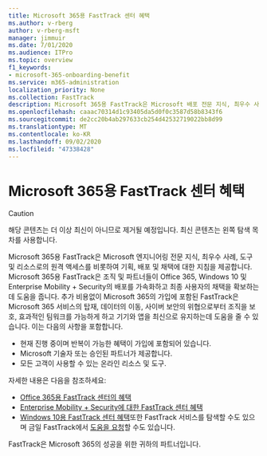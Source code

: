 ```yaml
---
title: Microsoft 365용 FastTrack 센터 혜택
ms.author: v-rberg
author: v-rberg-msft
manager: jimmuir
ms.date: 7/01/2020
ms.audience: ITPro
ms.topic: overview
f1_keywords:
- microsoft-365-onboarding-benefit
ms.service: m365-administration
localization_priority: None
ms.collection: FastTrack
description: Microsoft 365용 FastTrack은 Microsoft 배포 전문 지식, 최우수 사례, 도구 및 리소스로의 원격 액세스를 비롯하여 기획, 배포 및 채택에 대한 지침을 제공합니다.   Microsoft 365용 FastTrack은 조직 및 파트너들이 Office 365, Windows 10 및 Enterprise Mobility + Security의 배포를 가속화하고 최종 사용자의 채택을 확보하는데 도움을 줍니다.
ms.openlocfilehash: caaac70314d1c93405da5d0f0c3587d58b8343f6
ms.sourcegitcommit: de2cc20b4ab297633cb254d42532719022bb8d99
ms.translationtype: MT
ms.contentlocale: ko-KR
ms.lasthandoff: 09/02/2020
ms.locfileid: "47338428"
---
```

# <a name="fasttrack-center-benefit-for-microsoft-365"></a>Microsoft 365용 FastTrack 센터 혜택

> [!CAUTION]
> 해당 콘텐츠는 더 이상 최신이 아니므로 제거될 예정입니다. 최신 콘텐츠는 왼쪽 탐색 목차를 사용합니다.

Microsoft 365용 FastTrack은 Microsoft 엔지니어링 전문 지식, 최우수 사례, 도구 및 리소스로의 원격 액세스를 비롯하여 기획, 배포 및 채택에 대한 지침을 제공합니다.   Microsoft 365용 FastTrack은 조직 및 파트너들이 Office 365, Windows 10 및 Enterprise Mobility + Security의 배포를 가속화하고 최종 사용자의 채택을 확보하는데 도움을 줍니다. 추가 비용없이 Microsoft 365의 가입에 포함된 FastTrack은 Microsoft 365 서비스의 탑재, 데이터의 이동, 사이버 보안의 위협으로부터 조직을 보호, 효과적인 팀워크를 가능하게 하고 기기와 앱을 최신으로 유지하는데 도움을 줄 수 있습니다. 이는 다음의 사항을 포함합니다.

- 현재 진행 중이며 반복이 가능한 혜택이 가입에 포함되어 있습니다.
- Microsoft 기술자 또는 승인된 파트너가 제공합니다.
- 모든 고객이 사용할 수 있는 온라인 리소스 및 도구.
  
자세한 내용은 다음을 참조하세요:

- [Office 365용 FastTrack 센터의 혜택](O365-fasttrack-benefit-for-office-365.md) 
- [Enterprise Mobility + Security에 대한 FastTrack 센터 혜택](EMS-fasttrack-benefit-for-EMS.md)
- [Windows 10용 FastTrack 센터 혜택](Win-10-fasttrack-benefit-for-Windows-10.md)또한 FastTrack 서비스를 탐색할 수도 있으며 금일 FastTrack에서 [도움을 요청](https://go.microsoft.com/fwlink/p/?LinkId=2003903)할 수도 있습니다.

FastTrack은 Microsoft 365의 성공을 위한 귀하의 파트너입니다.
  